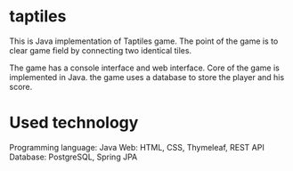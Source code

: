# taptiles
This is Java implementation of Taptiles game. The point of the game is to clear game field by connecting two identical tiles.

The game has a console interface and web interface. Core of the game is implemented in Java. the game uses a database to store the player and his score.
# Used technology
Programming language: Java
Web: HTML, CSS, Thymeleaf, REST API
Database: PostgreSQL, Spring JPA
